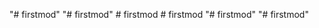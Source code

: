 "# firstmod" 
"# firstmod" 
#   f i r s t m o d  
 #   f i r s t m o d  
 "# firstmod" 
"# firstmod" 
